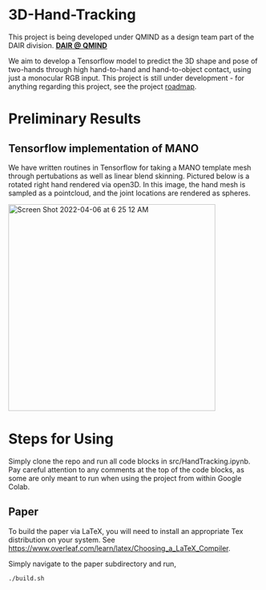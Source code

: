 # 3D-Hand-Tracking

This project is being developed under QMIND as a design team part of the DAIR division. **<a style="text-align:left" href="https://qmind.ca/#Research">
DAIR @ QMIND
</a>**

We aim to develop a Tensorflow model to predict the 3D shape and pose of two-hands through high hand-to-hand and hand-to-object contact, using just a monocular RGB input.
This project is still under development - for anything regarding this project, see the project <a href="/TODO.md">roadmap</a>.

# Preliminary Results

## Tensorflow implementation of MANO 

We have written routines in Tensorflow for taking a MANO template mesh through pertubations as well as linear blend
skinning. Pictured below is a rotated right hand rendered via open3D. In this image, the hand mesh is sampled as a pointcloud, and the joint locations are rendered as spheres.

<img width="413" alt="Screen Shot 2022-04-06 at 6 25 12 AM" src="https://user-images.githubusercontent.com/38915815/161954714-5e7b46cd-f3f9-445b-8329-2fefc9631994.png">

# Steps for Using

Simply clone the repo and run all code blocks in src/HandTracking.ipynb. Pay careful attention to any comments at the top of the code blocks, as some are only meant to run when using the project from within Google Colab.

## Paper

To build the paper via LaTeX, you will need to install an appropriate Tex distribution on your system. See https://www.overleaf.com/learn/latex/Choosing_a_LaTeX_Compiler.

Simply navigate to the paper subdirectory and run,

```
./build.sh
```



